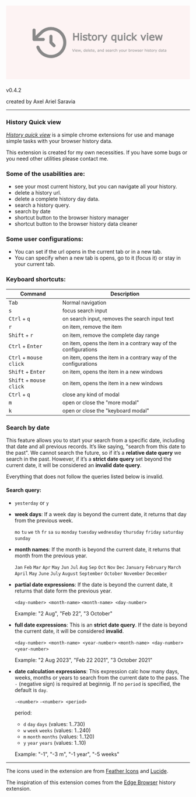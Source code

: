 ### ![History Quick View](./media/promotion/marquee.png)
v0.4.2

created by Axel Ariel Saravia

---

### History Quick view
[*History quick view*](https://chromewebstore.google.com/detail/history-quick-view/ednfjcijimijfccmlfbeejidmbekdmic)
is a simple chrome extensions for use and manage simple tasks with your browser history data.

This extension is created for my own necessities. If you have some bugs or you need other utilities please contact me.

### Some of the usabilities are:
- see your most current history, but you can navigate all your history.
- delete a history url.
- delete a complete history day data.
- search a history query.
- search by date
- shortcut button to the browser history manager
- shortcut button to the browser history data cleaner

### Some user configurations:
- You can set if the url opens in the current tab or in a new tab.
- You can specify when a new tab is opens, go to it (focus it) or stay in your current tab.

### Keyboard shortcuts:

| Command | Description |
| --- | ---|
| <kbd>Tab</kbd> | Normal navigation |
| <kbd>s</kbd> | focus search input |
| <kbd>Ctrl</kbd> + <kbd>q</kbd> | on search input, removes the search input text|
| <kbd>r</kbd> | on item, remove the item |
| <kbd>Shift</kbd> + <kbd>r</kbd> | on item, remove the complete day range |
| <kbd>Ctrl</kbd> + <kbd>Enter</kbd> | on item, opens the item in a contrary way of the configurations |
| <kbd>Ctrl</kbd> + <kbd>mouse click</kbd> | on item, opens the item in a contrary way of the configurations |
| <kbd>Shift</kbd> + <kbd>Enter</kbd> | on item, opens the item in a new windows |
| <kbd>Shift</kbd> + <kbd>mouse click</kbd> | on item, opens the item in a new windows |
| <kbd>Ctrl</kbd> + <kbd>q</kbd> | close any kind of modal |
| <kbd>m</kbd> | open or close the "more modal" |
| <kbd>k</kbd> | open or close the "keyboard modal" |

### Search by date

This feature allows you to start your search from a specific date,
including that date and all previous records. It’s like saying,
"search from this date to the past". We cannot search the future,
so if it’s a **relative date query** we search in the past. However,
if it’s a **strict date query** set beyond the current date, it will
be considered an **invalid date query**.

Everything that does not follow the queries listed below is invalid.

#### Search query:

- `yesterday` or `y`

- **week days**: If a week day is beyond the current date, it returns
that day from the previous week.

    `mo` `tu` `we` `th` `fr` `sa` `su`
    `monday` `tuesday` `wednesday` `thursday` `friday` `saturday` `sunday`

- **month names**: If the month is beyond the current date, it returns
that month from the previous year.

    `Jan` `Feb` `Mar` `Apr` `May` `Jun` `Jul` `Aug` `Sep` `Oct` `Nov` `Dec`
    `January` `February` `March` `April` `May` `June` `July` `August` `September` `October` `November` `December`

- **partial date expressions**: If the date is beyond the current date, it returns
that date form the previous year.

    `<day-number> <month-name>` `<month-name> <day-number>`

    Example: "2 Aug", "Feb 22", "3 October"

- **full date expressions**: This is an **strict date query**. If the date is
beyond the current date, it will be considered **invalid**.

    `<day-number> <month-name> <year-number>` `<month-name> <day-number> <year-number>`

    Example: "2 Aug 2023", "Feb 22 2021", "3 October 2021"

- **date calculation expressions**: This expression calc how many days,
weeks, months or years to search from the current date to the pass.
The `-` (negative sign) is required at beginnig. If no `period` is
specified, the default is `day`.

    `-<number>` `-<number> <period>`

    period:
    - `d` `day` `days` (values: 1..730)
    - `w` `week` `weeks` (values: 1..240)
    - `m` `month` `months` (values: 1..120)
    - `y` `year` `years` (values: 1..10)

    Example: "-1", "-3 m", "-1 year", "-5 weeks"

---

The icons used in the extension are from 
[Feather Icons](https:f//feathericons.com/) and
[Lucide](https://lucide.dev/).

The inspiration of this extension comes from the [Edge Browser](https://www.microsoft.com/en-us/edge) history extension.
